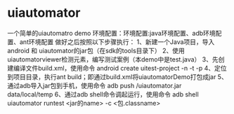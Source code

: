 ﻿# uiautomator
一个简单的uiautomatro demo
环境配置：环境配置:java环境配置、adb环境配置、ant环境配置
做好之后按照以下步骤执行：
1、新建一个Java项目，导入android 和 uiautomator的jar包（在sdk的tools目录下）
2、使用uiautomatorviewer检测元素，编写测试案例（本demo中是test.java）
3、先创建编译文件build.xml，使用命令
  android create uitest-project -n <name> -t <android taget> -p <project path>
4、定位到项目目录，执行ant build；即通过build.xml将uiautomatorDemo打包成jar
5、通过adb导入jar包到手机，使用命令
	adb push <path>/uiautomator.jar data/local/temp
6、通过adb shell命令调起运行，使用命令
	adb shell uiautomator runtest <jar的name> -c <包.classname>
